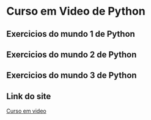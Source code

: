 # Curso em Video de Python
## Exercicios do mundo 1 de Python
## Exercicios do mundo 2 de Python
## Exercicios do mundo 3 de Python
## Link do site
[Curso em video](https://www.cursoemvideo.com/)
